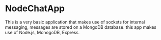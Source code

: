 # NodeChatApp

This is a very basic application that makes use of sockets for internal messaging, messages are stored on a MongoDB database. this app makes use of Node.js, MonogoDB, Express.
